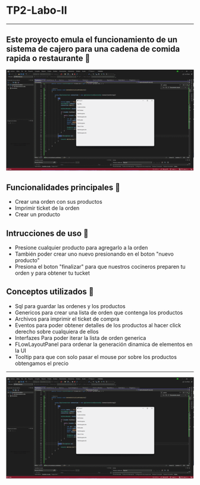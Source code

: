 # TP2-Labo-II
---
## Este proyecto emula el funcionamiento de un sistema de cajero para una cadena de comida rapida o restaurante 🍟

![Preview](Preview.gif)

## Funcionalidades principales 🔧
- Crear una orden con sus productos
- Imprimir ticket de la orden
- Crear un producto

## Intrucciones de uso 	📜
- Presione cualquier producto para agregarlo a la orden 
- También poder crear uno nuevo presionando en el boton "nuevo producto"
- Presiona el boton "finalizar" para que nuestros cocineros preparen tu orden y para obtener tu tucket

## Conceptos utilizados 💭
- Sql para guardar las ordenes y los productos
- Genericos para crear una lista de orden que contenga los productos
- Archivos para imprimir el ticket de compra
- Eventos para poder obtener detalles de los productos al hacer click derecho sobre cualquiera de ellos
- Interfazes Para poder iterar la lista de orden generica
- FLowLayoutPanel para ordenar la generación dinamica de elementos en la UI
- Tooltip para que con solo pasar el mouse por sobre los productos obtengamos el precio 

--- 

![Mira el instructivo](Preview.gif)

